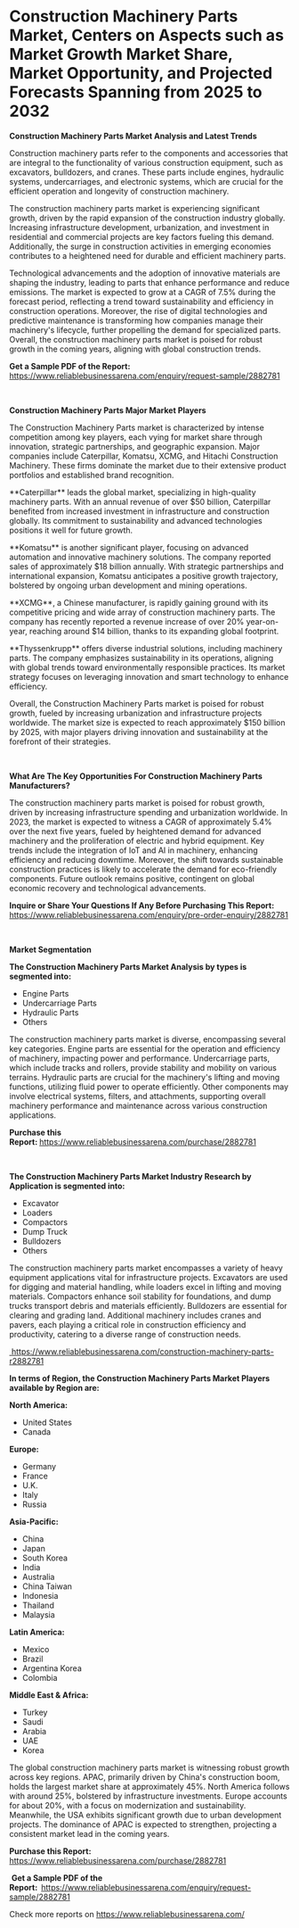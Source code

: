 <p><h1>Construction Machinery Parts Market, Centers on Aspects such as Market Growth Market Share, Market Opportunity, and Projected Forecasts Spanning from 2025 to 2032</h1></p><p><strong>Construction Machinery Parts Market Analysis and Latest Trends</strong></p>
<p><p>Construction machinery parts refer to the components and accessories that are integral to the functionality of various construction equipment, such as excavators, bulldozers, and cranes. These parts include engines, hydraulic systems, undercarriages, and electronic systems, which are crucial for the efficient operation and longevity of construction machinery.</p><p>The construction machinery parts market is experiencing significant growth, driven by the rapid expansion of the construction industry globally. Increasing infrastructure development, urbanization, and investment in residential and commercial projects are key factors fueling this demand. Additionally, the surge in construction activities in emerging economies contributes to a heightened need for durable and efficient machinery parts.</p><p>Technological advancements and the adoption of innovative materials are shaping the industry, leading to parts that enhance performance and reduce emissions. The market is expected to grow at a CAGR of 7.5% during the forecast period, reflecting a trend toward sustainability and efficiency in construction operations. Moreover, the rise of digital technologies and predictive maintenance is transforming how companies manage their machinery's lifecycle, further propelling the demand for specialized parts. Overall, the construction machinery parts market is poised for robust growth in the coming years, aligning with global construction trends.</p></p>
<p><strong>Get a Sample PDF of the Report:&nbsp;</strong> <a href="https://www.reliablebusinessarena.com/enquiry/request-sample/2882781?utm_campaign=2461&utm_medium=2&utm_source=Github&utm_content=ia&utm_term=13032025&utm_id=construction-machinery-parts">https://www.reliablebusinessarena.com/enquiry/request-sample/2882781</a></p>
<p>&nbsp;</p>
<p><strong>Construction Machinery Parts Major Market Players</strong></p>
<p><p>The Construction Machinery Parts market is characterized by intense competition among key players, each vying for market share through innovation, strategic partnerships, and geographic expansion. Major companies include Caterpillar, Komatsu, XCMG, and Hitachi Construction Machinery. These firms dominate the market due to their extensive product portfolios and established brand recognition.</p><p>**Caterpillar** leads the global market, specializing in high-quality machinery parts. With an annual revenue of over $50 billion, Caterpillar benefited from increased investment in infrastructure and construction globally. Its commitment to sustainability and advanced technologies positions it well for future growth.</p><p>**Komatsu** is another significant player, focusing on advanced automation and innovative machinery solutions. The company reported sales of approximately $18 billion annually. With strategic partnerships and international expansion, Komatsu anticipates a positive growth trajectory, bolstered by ongoing urban development and mining operations.</p><p>**XCMG**, a Chinese manufacturer, is rapidly gaining ground with its competitive pricing and wide array of construction machinery parts. The company has recently reported a revenue increase of over 20% year-on-year, reaching around $14 billion, thanks to its expanding global footprint.</p><p>**Thyssenkrupp** offers diverse industrial solutions, including machinery parts. The company emphasizes sustainability in its operations, aligning with global trends toward environmentally responsible practices. Its market strategy focuses on leveraging innovation and smart technology to enhance efficiency.</p><p>Overall, the Construction Machinery Parts market is poised for robust growth, fueled by increasing urbanization and infrastructure projects worldwide. The market size is expected to reach approximately $150 billion by 2025, with major players driving innovation and sustainability at the forefront of their strategies.</p></p>
<p>&nbsp;</p>
<p><strong>What Are The Key Opportunities For Construction Machinery Parts Manufacturers?</strong></p>
<p><p>The construction machinery parts market is poised for robust growth, driven by increasing infrastructure spending and urbanization worldwide. In 2023, the market is expected to witness a CAGR of approximately 5.4% over the next five years, fueled by heightened demand for advanced machinery and the proliferation of electric and hybrid equipment. Key trends include the integration of IoT and AI in machinery, enhancing efficiency and reducing downtime. Moreover, the shift towards sustainable construction practices is likely to accelerate the demand for eco-friendly components. Future outlook remains positive, contingent on global economic recovery and technological advancements.</p></p>
<p><strong>Inquire or Share Your Questions If Any Before Purchasing This Report:</strong> <a href="https://www.reliablebusinessarena.com/enquiry/pre-order-enquiry/2882781?utm_campaign=2461&utm_medium=2&utm_source=Github&utm_content=ia&utm_term=13032025&utm_id=construction-machinery-parts">https://www.reliablebusinessarena.com/enquiry/pre-order-enquiry/2882781</a></p>
<p>&nbsp;</p>
<p><strong>Market Segmentation</strong></p>
<p><strong>The Construction Machinery Parts Market Analysis by types is segmented into:</strong></p>
<p><ul><li>Engine Parts</li><li>Undercarriage Parts</li><li>Hydraulic Parts</li><li>Others</li></ul></p>
<p><p>The construction machinery parts market is diverse, encompassing several key categories. Engine parts are essential for the operation and efficiency of machinery, impacting power and performance. Undercarriage parts, which include tracks and rollers, provide stability and mobility on various terrains. Hydraulic parts are crucial for the machinery's lifting and moving functions, utilizing fluid power to operate efficiently. Other components may involve electrical systems, filters, and attachments, supporting overall machinery performance and maintenance across various construction applications.</p></p>
<p><strong>Purchase this Report:&nbsp;</strong><a href="https://www.reliablebusinessarena.com/purchase/2882781?utm_campaign=2461&utm_medium=2&utm_source=Github&utm_content=ia&utm_term=13032025&utm_id=construction-machinery-parts">https://www.reliablebusinessarena.com/purchase/2882781</a></p>
<p>&nbsp;</p>
<p><strong>The Construction Machinery Parts Market Industry Research by Application is segmented into:</strong></p>
<p><ul><li>Excavator</li><li>Loaders</li><li>Compactors</li><li>Dump Truck</li><li>Bulldozers</li><li>Others</li></ul></p>
<p><p>The construction machinery parts market encompasses a variety of heavy equipment applications vital for infrastructure projects. Excavators are used for digging and material handling, while loaders excel in lifting and moving materials. Compactors enhance soil stability for foundations, and dump trucks transport debris and materials efficiently. Bulldozers are essential for clearing and grading land. Additional machinery includes cranes and pavers, each playing a critical role in construction efficiency and productivity, catering to a diverse range of construction needs.</p></p>
<p><a href="https://www.reliablebusinessarena.com/construction-machinery-parts-r2882781?utm_campaign=2461&utm_medium=2&utm_source=Github&utm_content=ia&utm_term=13032025&utm_id=construction-machinery-parts">&nbsp;https://www.reliablebusinessarena.com/construction-machinery-parts-r2882781</a></p>
<p><strong>In terms of Region, the Construction Machinery Parts Market Players available by Region are:</strong></p>
<p>
    <p> <strong> North America: </strong>
        <ul>
            <li>United States</li>
            <li>Canada</li>
        </ul>
        </p> 
    <p> <strong> Europe: </strong>
        <ul>
            <li>Germany</li>
            <li>France</li>
            <li>U.K.</li>
            <li>Italy</li>
            <li>Russia</li>
        </ul>
        </p> 
    <p> <strong> Asia-Pacific: </strong>
        <ul>
            <li>China</li>
            <li>Japan</li>
            <li>South Korea</li>
            <li>India</li>
            <li>Australia</li>
            <li>China Taiwan</li>
            <li>Indonesia</li>
            <li>Thailand</li>
            <li>Malaysia</li>
        </ul>
        </p> 
    <p> <strong> Latin America: </strong>
        <ul>
            <li>Mexico</li>
            <li>Brazil</li>
            <li>Argentina Korea</li>
            <li>Colombia</li>
        </ul>
        </p> 
    <p> <strong> Middle East & Africa: </strong>
        <ul>
            <li>Turkey</li>
            <li>Saudi</li>
            <li>Arabia</li>
            <li>UAE</li>
            <li>Korea</li>
        </ul>
    </p>
    </p>
<p><p>The global construction machinery parts market is witnessing robust growth across key regions. APAC, primarily driven by China's construction boom, holds the largest market share at approximately 45%. North America follows with around 25%, bolstered by infrastructure investments. Europe accounts for about 20%, with a focus on modernization and sustainability. Meanwhile, the USA exhibits significant growth due to urban development projects. The dominance of APAC is expected to strengthen, projecting a consistent market lead in the coming years.</p></p>
<p><strong>Purchase this Report: </strong><a href="https://www.reliablebusinessarena.com/purchase/2882781?utm_campaign=2461&utm_medium=2&utm_source=Github&utm_content=ia&utm_term=13032025&utm_id=construction-machinery-parts">https://www.reliablebusinessarena.com/purchase/2882781</a></p>
<p>&nbsp;<strong>Get a Sample PDF of the Report:&nbsp;&nbsp;</strong><a href="https://www.reliablebusinessarena.com/enquiry/request-sample/2882781?utm_campaign=2461&utm_medium=2&utm_source=Github&utm_content=ia&utm_term=13032025&utm_id=construction-machinery-parts">https://www.reliablebusinessarena.com/enquiry/request-sample/2882781</a></p>
<p><strong></strong></p>
<p>Check more reports on <a href="https://www.reliablebusinessarena.com/?utm_campaign=2461&utm_medium=2&utm_source=Github&utm_content=ia&utm_term=13032025&utm_id=construction-machinery-parts">https://www.reliablebusinessarena.com/</a></p>